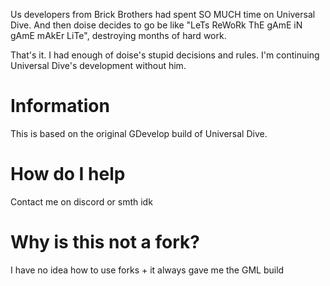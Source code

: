 Us developers from Brick Brothers had spent SO MUCH time on Universal Dive. And then doise decides to go be like "LeTs ReWoRk ThE gAmE iN gAmE mAkEr LiTe", destroying months of hard work.

That's it. I had enough of doise's stupid decisions and rules. I'm continuing Universal Dive's development without him.

# Information
This is based on the original GDevelop build of Universal Dive.

# How do I help
Contact me on discord or smth idk

# Why is this not a fork?
I have no idea how to use forks + it always gave me the GML build
